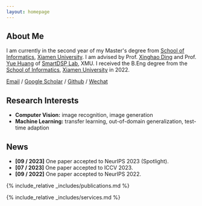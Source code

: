 ```yaml
---
layout: homepage
---
```


## About Me

I am currently in the second year of my Master's degree from [School of Informatics](https://informatics.xmu.edu.cn/), [Xiamen University](https://www.xmu.edu.cn/). I am advised by Prof. [Xinghao Ding](https://xmu-smartdsp.github.io/teamindex/xhding.html) and Prof. [Yue Huang](https://xmu-smartdsp.github.io/teamindex/yhuang.html) of [SmartDSP Lab](https://xmu-smartdsp.github.io/), XMU. I received the B.Eng degree from the [School of Informatics](https://informatics.xmu.edu.cn/), [Xiamen University](https://www.xmu.edu.cn/) in 2022.

[Email](mailto:lytang@stu.xmu.edu.cn) / [Google Scholar](https://scholar.google.com/citations?user=kKaYkMcAAAAJ) / [Github](https://github.com/lytang63) / [Wechat](./images/wechat.jpg)

## Research Interests

- **Computer Vision:** image recognition, image generation
- **Machine Learning:** transfer learning, out-of-domain generalization, test-time adaption

## News

- **[09 / 2023]** One paper accepted to NeurIPS 2023 (Spotlight).
- **[07 / 2023]** One paper accepted to ICCV 2023.
- **[09 / 2022]** One paper accepted to NeurIPS 2022.

{% include_relative _includes/publications.md %}

{% include_relative _includes/services.md %}

